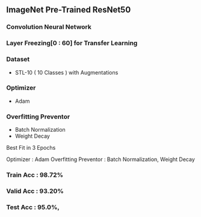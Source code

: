 ## ImageNet Pre-Trained ResNet50
### Convolution Neural Network

### Layer Freezing[0 : 60] for Transfer Learning

### Dataset
- STL-10 ( 10 Classes ) with Augmentations

### Optimizer
- Adam

### Overfitting Preventor
- Batch Normalization
- Weight Decay

Best Fit in 3 Epochs

Optimizer : Adam
Overfitting Preventor : Batch Normalization, Weight Decay
### Train Acc : 98.72%
### Valid Acc : 93.20%
### Test Acc  : 95.0%,
